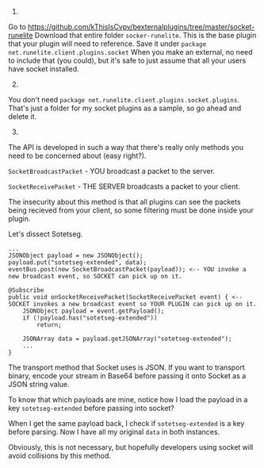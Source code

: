 1.

Go to https://github.com/kThisIsCvpv/bexternalplugins/tree/master/socket-runelite
Download that entire folder ``socker-runelite``. This is the base plugin that your plugin will need to reference.
Save it under ``package net.runelite.client.plugins.socket``
When you make an external, no need to include that (you could), but it's safe to just assume that all your users have socket installed.

2.

You don't need ``package net.runelite.client.plugins.socket.plugins``.
That's just a folder for my socket plugins as a sample, so go ahead and delete it.

3.

The API is developed in such a way that there's really only methods you need to be concerned about (easy right?).

``SocketBroadcastPacket`` - YOU broadcast a packet to the server.

``SocketReceivePacket`` - THE SERVER broadcasts a packet to your client.

The insecurity about this method is that all plugins can see the packets being recieved from your client, so some filtering must be done inside your plugin.

Let's dissect Sotetseg.

```
...
JSONObject payload = new JSONObject();
payload.put("sotetseg-extended", data);
eventBus.post(new SocketBroadcastPacket(payload)); <-- YOU invoke a new broadcast event, so SOCKET can pick up on it.
```

```
@Subscribe
public void onSocketReceivePacket(SocketReceivePacket event) { <-- SOCKET invokes a new broadcast event so YOUR PLUGIN can pick up on it.
	JSONObject payload = event.getPayload();
	if (!payload.has("sotetseg-extended"))
		return;

	JSONArray data = payload.getJSONArray("sotetseg-extended");
	...
}
```

The transport method that Socket uses is JSON. If you want to transport binary, encode your stream in Base64 before passing it onto Socket as a JSON string value.

To know that which payloads are mine, notice how I load the payload in a key ``sotetseg-extended`` before passing into socket?

When I get the same payload back, I check if ``sotetseg-extended`` is a key before parsing. Now I have all my original ``data`` in both instances.

Obviously, this is not necessary, but hopefully developers using socket will avoid collisions by this method.
